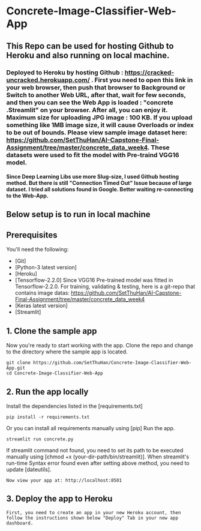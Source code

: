 # Concrete-Image-Classifier-Web-App

## This Repo can be used for hosting Github to Heroku and also running on local machine. 
### Deployed to Heroku by hosting Github : https://cracked-uncracked.herokuapp.com/ . First you need to open this link in your web browser, then push that browser to Background or Switch to another Web URL, after that, wait for few seconds, and then you can see the Web App is loaded : "concrete .Streamlit" on your browser. After all, you can enjoy it. Maximum size for uploading JPG image : 100 KB. If you upload something like 1MB image size, it will cause Overloads or index to be out of bounds. Please view sample image dataset here: https://github.com/SetThuHan/AI-Capstone-Final-Assignment/tree/master/concrete_data_week4. These datasets were used to fit the model with Pre-traind VGG16 model.
#### Since Deep Learning Libs use more Slug-size, I used Github hosting method. But there is still "Connection Timed Out" Issue because of large dataset. I tried all solutions found in Google. Better waiting re-connecting to the Web-App.

## Below setup is to run in local machine
## Prerequisites

You'll need the following:

* [Git]
* [Python-3 latest version]
* [Heroku]
* [Tensorflow-2.2.0] Since VGG16 Pre-trained model was fitted in Tensorflow-2.2.0. For training, validating & testing, here is a git-repo that contains image datas: https://github.com/SetThuHan/AI-Capstone-Final-Assignment/tree/master/concrete_data_week4
* [Keras latest version]
* [Streamlit]

## 1. Clone the sample app

Now you're ready to start working with the app. Clone the repo and change to the directory where the sample app is located.
  ```
git clone https://github.com/SetThuHan/Concrete-Image-Classifier-Web-App.git
cd Concrete-Image-Classifier-Web-App
  ```
## 2. Run the app locally
Install the dependencies listed in the [requirements.txt]
  ```
pip install -r requirements.txt
  ```
Or you can install all requirements manually using [pip]
Run the app.
  ```
streamlit run concrete.py
  ```
If streamlit command not found, you need to set its path to be executed manually using [chmod +x (your-dir-path/bin/streamlit)].
When streamlit's run-time Syntax error found even after setting above method, you need to update [dateutils].
```
Now view your app at: http://localhost:8501
```
## 3. Deploy the app to Heroku
```
First, you need to create an app in your new Heroku account, then follow the instructions shown below "Deploy" Tab in your new app dashboard.
```
